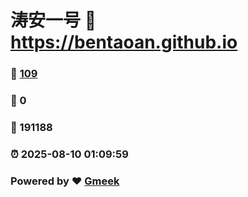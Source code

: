 # 涛安一号 :link: https://bentaoan.github.io 
### :page_facing_up: [109](https://bentaoan.github.io/tag.html) 
### :speech_balloon: 0 
### :hibiscus: 191188 
### :alarm_clock: 2025-08-10 01:09:59 
### Powered by :heart: [Gmeek](https://github.com/Meekdai/Gmeek)
